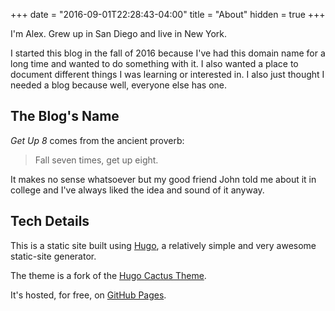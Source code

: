 +++
date = "2016-09-01T22:28:43-04:00"
title = "About"
hidden = true
+++

I'm Alex.  Grew up in San Diego and live in New York.

I started this blog in the fall of 2016 because I've had this domain name for
a long time and wanted to do something with it.  I also wanted a place to
document different things I was learning or interested in.  I also just thought
I needed a blog because well, everyone else has one.

## The Blog's Name

*Get Up 8* comes from the ancient proverb:

> Fall seven times, get up eight.

It makes no sense whatsoever but my good friend John told me about it in
college and I've always liked the idea and sound of it anyway.

## Tech Details

This is a static site built using [Hugo](https://gohugo.io/), a relatively
simple and very awesome static-site generator.

The theme is a fork of the [Hugo Cactus Theme](https://github.com/getup8/hugo-cactus-theme).

It's hosted, for free, on [GitHub Pages](https://pages.github.com/).